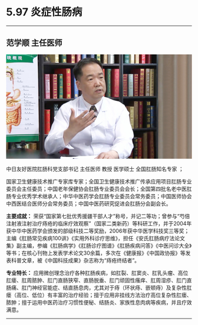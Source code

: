 # 5.97 炎症性肠病

---

## 范学顺 主任医师

![1679371091721](image/c05_097/1679371091721.png)

中日友好医院肛肠科党支部书记 主任医师 教授 医学硕士 全国肛肠知名专家 ；

国家卫生健康技术推广专家库专家；全国卫生健康技术推广传承应用项目肛肠专业委员会主任委员；中国老年保健协会肛肠专业委员会会长；全国第四批名老中医肛肠专业优秀学术继承人；中华中医药学会肛肠专业委员会常务委员；中国医师协会中西医结合医师分会常务委员；中国中医药研究促进会肛肠分会副会长。

**主要成就：** 荣获“国家第七批优秀援疆干部人才”称号，并记二等功；曾参与“芍倍注射液注射治疗痔疮的临床疗效观察”（国家二类新药）等科研工作，并于2004年获中华中医药学会颁发的部级科技二等奖励，2006年获中华医学科技奖三等奖；主编《肛肠常见疾病100讲》《实用外科诊疗思维》，担任《安氏肛肠病疗法论文集》副主编，参编《肛肠病学》《肛肠诊疗图谱》《肛肠疾病问答》《中医问诊大全》等书；在核心刊物上发表学术论文30余篇，多次在《健康报》《中国政协报》等发表科普文章，被《中国科技成果》杂志称为“痔疮终结者”。

**专业特长：** 应用微创理念治疗各种肛肠疾病，如肛裂、肛窦炎、肛乳头瘤、高位肛瘘、肛周脓肿、肛门直肠狭窄、直肠脱垂、肛门顽固性瘙痒、肛周湿疹、肛门直肠痛、肛门神经官能症、结直肠息肉，尤其对于痔（环状痔、嵌顿痔）及复杂性肛瘘（高位、低位）有丰富的治疗经验；擅于应用非挂线方法治疗高位复杂性肛瘘、脓肿；擅于运用中医药治疗习惯性便秘、结肠炎、家族性息肉病等疾病，并且疗效满意。

---

